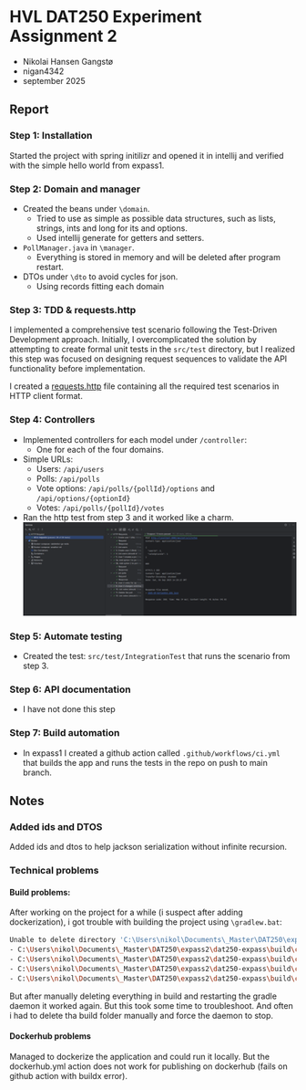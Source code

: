 # HVL DAT250 Experiment Assignment 2
- Nikolai Hansen Gangstø
- nigan4342
- september 2025
## Report
### Step 1: Installation
Started the project with spring initilizr and opened it in intellij and verified with the simple hello world from expass1.
### Step 2: Domain and manager
- Created the beans under `\domain`.  
  - Tried to use as simple as possible data structures, such as lists, strings, ints and long for its and options. 
  - Used intellij generate for getters and setters.
- `PollManager.java` in `\manager`.
  - Everything is stored in memory and will be deleted after program restart.
- DTOs under `\dto` to avoid cycles for json.
  - Using records fitting each domain
### Step 3: TDD & requests.http
I implemented a comprehensive test scenario following the Test-Driven Development approach. Initially, I overcomplicated the solution by attempting to create formal unit tests in the `src/test` directory, but I realized this step was focused on designing request sequences to validate the API functionality before implementation.

I created a [requests.http](requests.http) file containing all the required test scenarios in HTTP client format.

### Step 4: Controllers
- Implemented controllers for each model under `/controller`:
  - One for each of the four domains.
- Simple URLs:
  - Users: `/api/users` 
  - Polls: `/api/polls` 
  - Vote options: `/api/polls/{pollId}/options` and `/api/options/{optionId}` 
  - Votes: `/api/polls/{pollId}/votes`
- Ran the http test from step 3 and it worked like a charm.
![requests.http.png](screenshots\expass2\requests.png)

### Step 5: Automate testing
- Created the test: `src/test/IntegrationTest` that runs the scenario from step 3.

### Step 6: API documentation
- I have not done this step

### Step 7: Build automation
- In expass1 I created a github action called `.github/workflows/ci.yml` that builds the app and runs the tests in the repo on push to main branch.
## Notes
### Added ids and DTOS
Added ids and dtos to help jackson serialization without infinite recursion.

### Technical problems
#### Build problems:
After working on the project for a while (i suspect after adding dockerization), i got trouble with building the project using `\gradlew.bat`:
```bash
Unable to delete directory 'C:\Users\nikol\Documents\_Master\DAT250\expass2\dat250-expass\build\classes\java\main' Failed to delete some children. This might happen because a process has files open or has its working directory set in the target directory. 
- C:\Users\nikol\Documents\_Master\DAT250\expass2\dat250-expass\build\classes\java\main\dat250\poll_backend\manager 
- C:\Users\nikol\Documents\_Master\DAT250\expass2\dat250-expass\build\classes\java\main\dat250\poll_backend\model 
- C:\Users\nikol\Documents\_Master\DAT250\expass2\dat250-expass\build\classes\java\main\dat250\poll_backend 
- C:\Users\nikol\Documents\_Master\DAT250\expass2\dat250-expass\build\classes\java\main\dat250
```
But after manually deleting everything in build and restarting the gradle daemon it worked again. But this took some time to troubleshoot. And often i had to delete tha build folder manually and force the daemon to stop.
#### Dockerhub problems
Managed to dockerize the application and could run it locally. But the dockerhub.yml action does not work for publishing on dockerhub (fails on github action with buildx error).


